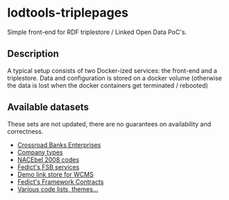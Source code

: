 # lodtools-triplepages

Simple front-end for RDF triplestore / Linked Open Data PoC's.

## Description

A typical setup consists of two Docker-ized services: the front-end and a triplestore.
Data and configuration is stored on a docker volume
(otherwise the data is lost when the docker containers get terminated / rebooted)

## Available datasets

These sets are not updated, there are no guarantees on availability and correctness.

  * [Crossroad Banks Enterprises](doc/CBE_NACEBEL.md)
  * [Company types](doc/CBE_NACEBEL.md)
  * [NACEbel 2008 codes](doc/CBE_NACEBEL.md)
  * [Fedict's FSB services](doc/FSB.md) 
  * [Demo link store for WCMS](https://github.com/Fedict/lod-link/blob/master/README.md)
  * [Fedict's Framework Contracts](doc/PROCUREMENT.md)
  * [Various code lists, themes...](https://github.com/Fedict/lod-vocab/blob/master/README.md)
